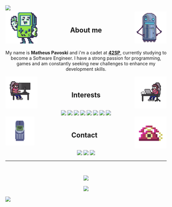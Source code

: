 <img src="https://capsule-render.vercel.app/api?type=waving&color=0163EE&height=120&section=header&text=Hey%20there,%20welcome%20to%20my%20%github%20profile!&fontSize=30&fontColor=FFFFFF&animation=twinkling&fontAlignY=30"/>
<div style="display: inline_block">
  <img align='right' width=100 height=100 src='https://github.com/matheusPavoski/matheusPavoski/blob/main/giphy%20(3).gif'>
  <img align='left' width=100 height=100 src='https://github.com/matheusPavoski/matheusPavoski/blob/main/giphy.gif'>
</div>
<br>
<h2 align='center'>About me</h2> 
<br>
<p align='center'>My name is <strong>Matheus Pavoski</strong> and i'm a cadet at <a href="https://www.42sp.org.br/" target="_blank"><strong>42SP</strong></a>, currently studying to become a Software Engineer. I have a strong passion for programming, games and am constantly seeking new challenges to enhance my development skills.</p>
<div style="display: inline_block">
  <img align='right' width=100 height=100 src='https://github.com/matheusPavoski/matheusPavoski/blob/main/giphy%20(4).gif'>
  <img align='left' width=100 height=100 src='https://github.com/matheusPavoski/matheusPavoski/blob/main/giphy%20(2).gif'>
</div>
<br>
<h2 align='center'>Interests</h2> 
<br>
<div style="display: inline_block" align='center'>
  <img src='https://img.shields.io/badge/C-00599C?style=for-the-badge&logo=c&logoColor=white'>
  <img src='https://img.shields.io/badge/C%2B%2B-00599C?style=for-the-badge&logo=c%2B%2B&logoColor=white'>
  <img src='https://img.shields.io/badge/C%23-239120?style=for-the-badge&logo=c-sharp&logoColor=white'>
  <img src='https://img.shields.io/badge/Unity-100000?style=for-the-badge&logo=unity&logoColor=white'>
  <img src='https://img.shields.io/badge/Linux-FCC624?style=for-the-badge&logo=linux&logoColor=black'>
  <img src='https://img.shields.io/badge/Ubuntu-E95420?style=for-the-badge&logo=ubuntu&logoColor=white'>
  <img src='https://img.shields.io/badge/HTML5-E34F26?style=for-the-badge&logo=html5&logoColor=white'>
  <img src='https://img.shields.io/badge/CSS3-1572B6?style=for-the-badge&logo=css3&logoColor=white'>
</div>
<div style="display: inline_block">
  <img align='right' width=100 height=100 src='https://github.com/matheusPavoski/matheusPavoski/blob/main/tel.gif'>
  <img align='left' width=90 height=90 src='https://github.com/matheusPavoski/matheusPavoski/blob/main/cel.gif'>
</div>
<br>
<h2 align='center'>Contact</h2>
<br>
<div style="display: inline_block" align='center'>
  <a href="https://github.com/matheusPavoski"><img src='https://img.shields.io/badge/GitHub-100000?style=for-the-badge&logo=github&logoColor=white'></a>
  <a href="mailto:---"><img src='https://img.shields.io/badge/Gmail-D14836?style=for-the-badge&logo=gmail&logoColor=white'></a>
  <a href="https://www.linkedin.com/in/matheus-pavoski-a5601b190/"><img src='https://img.shields.io/badge/LinkedIn-0077B5?style=for-the-badge&logo=linkedin&logoColor=white'></a>
</div>
<hr>
<br>
<p align='center'>
<img src="https://github-readme-stats.vercel.app/api?username=matheusPavoski&theme=transparent">
</p>
<p align='center'>
<img src="https://github-readme-stats.vercel.app/api/top-langs/?username=matheusPavoski&theme=transparent">
</p>
<img src="https://capsule-render.vercel.app/api?type=waving&color=0163EE&height=120&section=footer"/>

